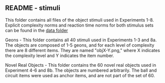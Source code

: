 README - stimuli
---

This folder contains all files of the object stimuli used in Experiments 1-8. Explicit complexity norms and reaction time norms for both stimulus sets can be found in the [data folder](../blob/master/data/norms/) 

Geons - This folder contains all 40 stimuli used in Experiments 1-3 and 8a.  The objects are composed of 1-5 geons, and for each level of complexity there are 8 different items. They are named "objX-Y.png," where X indicates the complexity level and Y indicates the item number.

Novel Real Objects - This folder contains the 60 novel real objects used in Experiment 4-6 and 8b. The objects are numbered arbitrarily. The ball and circuit items were used as anchor items, and are not part of the set of 60.


